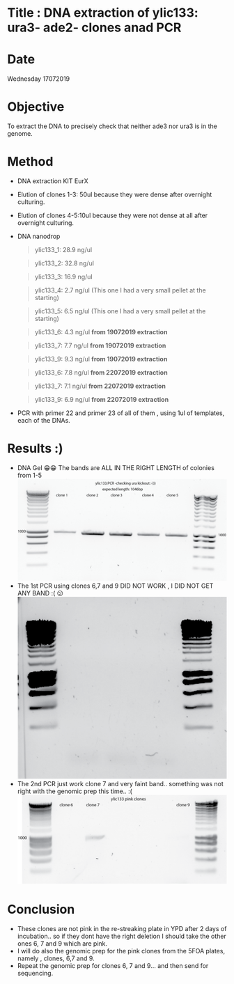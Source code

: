 
# Title : DNA extraction of ylic133: ura3- ade2- clones anad PCR

# Date
Wednesday 17072019

# Objective

To extract the DNA to precisely check that neither ade3 nor ura3 is in the genome.

# Method
- DNA extraction KIT EurX
- Elution of clones 1-3: 50ul because they were dense after overnight culturing.
- Elution of clones 4-5:10ul because they were not dense at all after overnight culturing.
- DNA nanodrop
   > ylic133_1: 28.9 ng/ul

   > ylic133_2: 32.8 ng/ul

   > ylic133_3: 16.9 ng/ul

   > ylic133_4: 2.7 ng/ul (This one I had a very small pellet at the starting)

   > ylic133_5: 6.5 ng/ul (This one I had a very small pellet at the starting)

   > ylic133_6: 4.3 ng/ul  **from 19072019 extraction**

   > ylic133_7: 7.7 ng/ul **from 19072019 extraction**

   > ylic133_9: 9.3 ng/ul **from 19072019 extraction**

   > ylic133_6: 7.8 ng/ul  **from 22072019 extraction**

   > ylic133_7: 7.1 ng/ul **from 22072019 extraction**

   > ylic133_9: 6.9 ng/ul **from 22072019 extraction**

- PCR with primer 22 and primer 23  of all of them , using 1ul of templates, each of the DNAs.

# Results :)
- DNA Gel 😁😁 The bands are ALL IN THE RIGHT LENGTH of colonies from 1-5
![](../images/ylic133_pcr_biolog-replic-2019-07-17-17hr-43min-edited.png)
- The 1st PCR using clones 6,7 and 9 DID NOT WORK , I DID NOT GET ANY BAND :( 😕
![](../images/no-bands-pcr-clones-6-7-9-ylic133-2019-07-19-edited.png)
- The 2nd PCR just work clone 7 and very faint band.. something was not right with the genomic prep this time.. :(
![](../images/ylic133_pcr_biolog-replic-6-7-9-2019-07-19-17hr-43min-EDITED.png)

# Conclusion
- These clones are not pink in the re-streaking plate in YPD after 2 days of incubation.. so if they dont have the right deletion I should take the other ones 6, 7 and  9 which are pink.
- I will do also the genomic prep for the pink clones from the 5FOA plates, namely , clones, 6,7 and 9.
- Repeat the genomic prep for clones 6, 7 and 9... and then send for sequencing.
